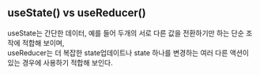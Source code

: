 ## useState() vs useReducer()

useState는 간단한 데이터, 예를 들어 두개의 서로 다른 값을 전환하기만 하는 단순 조작에 적합해 보이며,<br>
useReducer는 더 복잡한 state업데이트나 state 하나를 변경하는 여러 다른 액션이 있는 경우에 사용하기 적합해 보인다.
